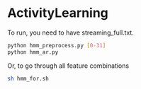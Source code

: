 # ActivityLearning
To run, you need to have streaming_full.txt.

```bash
python hmm_preprocess.py [0-31]
python hmm_ar.py
```

Or, to go through all feature combinations

```bash
sh hmm_for.sh
```
